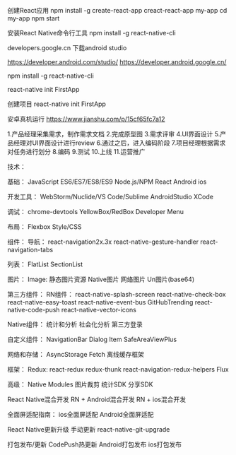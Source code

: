 创建React应用
npm install -g create-react-app
creact-react-app my-app
cd my-app
npm start

安装React Native命令行工具
npm install -g react-native-cli

developers.google.cn 下载android studio

https://developer.android.com/studio/
https://developer.android.google.cn/

npm install -g react-native-cli

react-native init FirstApp

创建项目
react-native init FirstApp


安卓真机运行
https://www.jianshu.com/p/15cf65fc7a12


1.产品经理采集需求，制作需求文档
2.完成原型图
3.需求评审
4.UI界面设计
5.产品经理对UI界面设计进行review
6.通过之后，进入编码阶段
7.项目经理根据需求对任务进行划分
8.编码
9.测试
10.上线
11.运营推广


技术：

基础：
JavaScript
ES6/ES7/ES8/ES9
Node.js/NPM
React
Android
ios

开发工具：
WebStorm/Nuclide/VS Code/Sublime
AndroidStudio
XCode

调试：
chrome-devtools
YellowBox/RedBox
Developer Menu

布局：
Flexbox
Style/CSS

组件：
导航：
react-navigation2x.3x react-native-gesture-handler react-navigation-tabs

列表：
FlatList SectionList

图片：
Image: 静态图片资源 Native图片 网络图片 Un图片(base64)

第三方组件：
RN组件：
react-native-splash-screen  react-native-check-box  react-native-easy-toast  react-native-event-bus
GitHubTrending  react-native-code-push   react-native-vector-icons

Native组件：
统计和分析  社会化分析  第三方登录

自定义组件：
NavigationBar Dialog  Item  SafeAreaViewPlus

网络和存储：
AsyncStorage
Fetch
离线缓存框架

框架：
Redux: react-redux  redux-thunk  react-navigation-redux-helpers
Flux

高级：
Native Modules
图片裁剪  统计SDK  分享SDK

React Native混合开发
RN + Android混合开发   RN + ios混合开发

全面屏适配指南：
ios全面屏适配   Android全面屏适配

React Native更新升级
手动更新
react-native-git-upgrade

打包发布/更新
CodePush热更新
Android打包发布
ios打包发布

